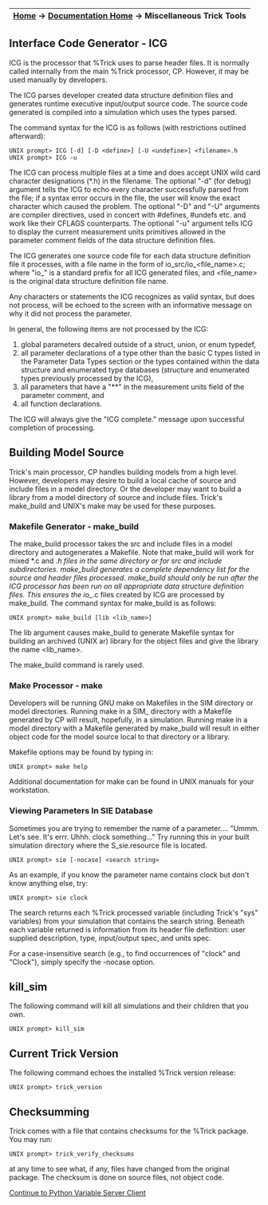 | [Home](/trick) → [Documentation Home](../Documentation-Home) → Miscellaneous Trick Tools |
|------------------------------------------------------------------|

## Interface Code Generator - ICG

ICG is the processor that %Trick uses to parse header files.  It is normally called
internally from the main %Trick processor, CP.  However, it may be used manually by
developers.

The ICG parses developer created data structure definition files and generates
runtime executive input/output source code.  The source code generated is compiled
into a simulation which uses the types parsed.

The command syntax for the ICG is as follows (with restrictions outlined afterward):

```
UNIX prompt> ICG [-d] [-D <define>] [-U <undefine>] <filename>.h
UNIX prompt> ICG -u
```

The ICG can process multiple files at a
time and does accept UNIX wild card character designations (*.h) in the filename. The
optional "-d" (for debug) argument tells the ICG to echo every character successfully
parsed from the file; if a syntax error occurs in the file, the user will know the exact
character which caused the problem.  The optional "-D" and "-U" arguments are compiler
directives, used in concert with #defines, #undefs etc. and work like their CFLAGS
counterparts.  The optional "-u" argument tells ICG to display the current measurement
units primitives allowed in the parameter comment fields of the data structure definition
files.

The ICG generates one source code file for each data structure definition file it
processes, with a file name in the form of io_src/io_<file_name>.c; where "io_" is a
standard prefix for all ICG generated files, and <file_name> is the original data
structure definition file name.

Any characters or statements the ICG recognizes as valid syntax, but does not process,
will be echoed to the screen with an informative message on why it did not process the
parameter.

In general, the following items are not processed by the ICG:
1. global parameters decalred outside of a struct, union, or enum typedef,
1. all parameter declarations of a type other than the basic C types listed in the
   Parameter Data Types section or the types contained within the data structure and
   enumerated type databases (structure and enumerated types previously processed by the ICG),
1. all parameters that have a "**" in the measurement units field of the parameter comment, and
1. all function declarations.

The ICG will always give the "ICG complete." message upon successful completion of processing.

## Building Model Source

Trick's main processor, CP handles building models from a high level.  However,
developers may desire to build a local cache of source and include files in a model
directory.  Or the developer may want to build a library from a model directory of
source and include files.  Trick's make_build and UNIX's make may be used for these
purposes.

### Makefile Generator - make_build

The make_build processor takes the src and include files in a model directory and
autogenerates a Makefile. Note that make_build will work for mixed *.c and *.h files
in the same directory or for src and include subdirectories. make_build generates a
complete dependency list for the source and header files processed. make_build should
only be run after the ICG processor has been run on all appropriate data structure
definition files. This ensures the io_*.c files created by ICG are processed by
make_build. The command syntax for make_build is as follows:

```
UNIX prompt> make_build [lib <lib_name>]
```

The lib argument causes make_build to generate Makefile syntax for building an
archived (UNIX ar) library for the object files and give the library the name <lib_name>.

The make_build command is rarely used.

### Make Processor - make

Developers will be running GNU make on Makefiles in the SIM directory or model
directories.  Running make in a SIM_ directory with a Makefile generated by CP will
result, hopefully, in a simulation.  Running make in a model directory with a
Makefile generated by make_build will result in either object code for the model
source local to that directory or a library.

Makefile options may be found by typing in:

```
UNIX prompt> make help
```

Additional documentation for make can be found in UNIX manuals for your workstation.

### Viewing Parameters In SIE Database

Sometimes you are trying to remember the name of a parameter.... "Ummm. Let's see.
It's errr.  Uhhh.  clock something..."  Try running this in your built simulation
directory where the S_sie.resource file is located.

```
UNIX prompt> sie [-nocase] <search string>
```

As an example, if you know the parameter name contains clock but don't know
anything else, try:

```
UNIX prompt> sie clock
```

The search returns each %Trick processed variable (including Trick's "sys" variables)
from your simulation that contains the search string. Beneath each variable returned
is information from its header file definition: user supplied description, type,
input/output spec, and units spec.

For a case-insensitive search (e.g., to find occurrences of "clock" and "Clock"),
simply specify the -nocase option.

## kill_sim

The following command will kill all simulations and their children that you own.

```
UNIX prompt> kill_sim
```

## Current Trick Version 

The following command echoes the installed %Trick version release:

```
UNIX prompt> trick_version
```

## Checksumming

Trick comes with a file that contains checksums for the %Trick package. You may run:

```
UNIX prompt> trick_verify_checksums
```

at any time to see what, if any, files have changed from the original package. The checksum is
done on source files, not object code.

[Continue to Python Variable Server Client](Python-Variable-Server-Client)
